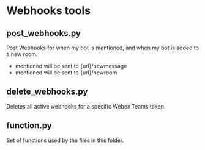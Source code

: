 # Webhooks tools

## post_webhooks.py
Post Webhooks for when my bot is mentioned, and when my bot is added to a new room.
* mentioned will be sent to {url}/newmessage
* mentioned will be sent to {url}/newroom

## delete_webhooks.py
Deletes all active webhooks for a specific Webex Teams token.

## function.py
Set of functions used by the files in this folder.
